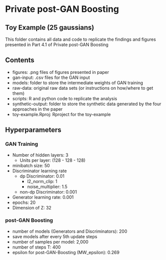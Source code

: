 # Private post-GAN Boosting

## Toy Example (25 gaussians)

This folder contains all data and code to replicate the findings and figures presented in Part 4.1 of Private post-GAN Boosting

## Contents

- figures: 		.png files of figures presented in paper
- gan-input:  .csv files for the GAN input
- models:     folder to store the intermediate weights of GAN training
- raw-data: 	original raw data sets (or instructions on how/where to get them)
- scripts: 		R and python code to replicate the analysis
- synthetic-output: folder to store the synthetic data generated by the four approaches in the paper
- toy-example.Rproj: Rproject for the toy-example

## Hyperparameters

### GAN Training
- Number of hidden layers: 3
	- Units per layer: (128 - 128 - 128)
- minibatch size: 50
- Discriminator learning rate
	- dp Discriminator: 0.01
		- l2_norm_clip: 1
		- noise_multiplier: 1.5
	- non-dp Discriminator: 0.001
- Generator learning rate: 0.001
- epochs: 20
- Dimension of Z: 32


### post-GAN Boosting
- number of models (Generators and Discriminators): 200
- save models after every 5th update steps
- number of samples per model: 2,000
- number of steps T: 400
- epsilon for post-GAN-Boosting (MW_epsilon): 0.269 


